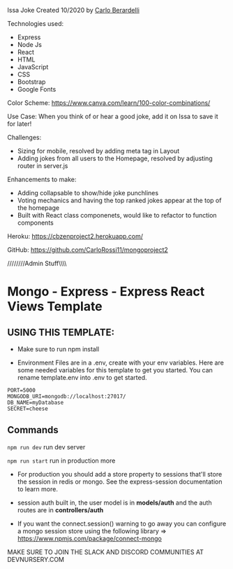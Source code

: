 Issa Joke Created 10/2020 by [Carlo Berardelli](https://carloberardelli.com/)

Technologies used:
- Express
- Node Js
- React
- HTML
- JavaScript
- CSS
- Bootstrap
- Google Fonts

Color Scheme: https://www.canva.com/learn/100-color-combinations/

Use Case:
When you think of or hear a good joke, add it on Issa to save it for later!

Challenges: 
- Sizing for mobile, resolved by adding meta tag in Layout
- Adding jokes from all users to the Homepage, resolved by adjusting router in server.js

Enhancements to make:
- Adding collapsable to show/hide joke punchlines
- Voting mechanics and having the top ranked jokes appear at the top of the homepage
- Built with React class componenets, would like to refactor to function components

Heroku:
https://cbzenproject2.herokuapp.com/

GitHub:
https://github.com/CarloRossi11/mongoproject2




////////Admin Stuff\\\\\\\\
# Mongo - Express - Express React Views Template

## USING THIS TEMPLATE:

- Make sure to run npm install

- Environment Files are in a .env, create with your env variables. Here are some needed variables for this template to get you started. You can rename template.env into .env to get started.

```
PORT=5000
MONGODB_URI=mongodb://localhost:27017/
DB_NAME=myDatabase
SECRET=cheese
```

## Commands

`npm run dev` run dev server

`npm run start` run in production more

- For production you should add a store property to sessions that'll store the session in redis or mongo. See the express-session documentation to learn more.

- session auth built in, the user model is in **models/auth** and the auth routes are in **controllers/auth**

- If you want the connect.session() warning to go away you can configure a mongo session store using the following library => https://www.npmjs.com/package/connect-mongo

MAKE SURE TO JOIN THE SLACK AND DISCORD COMMUNITIES AT DEVNURSERY.COM
